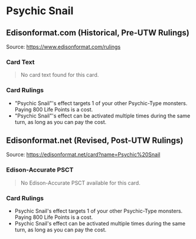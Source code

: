 # Psychic Snail

## Edisonformat.com (Historical, Pre-UTW Rulings)

Source: https://www.edisonformat.com/rulings

### Card Text

> No card text found for this card.

### Card Rulings

*   "Psychic Snail"'s effect targets 1 of your other Psychic-Type monsters. Paying 800 Life Points is a cost.
*   "Psychic Snail"'s effect can be activated multiple times during the same turn, as long as you can pay the cost.

## Edisonformat.net (Revised, Post-UTW Rulings)

Source: https://edisonformat.net/card?name=Psychic%20Snail

### Edison-Accurate PSCT

> No Edison-Accurate PSCT available for this card.

### Card Rulings

*   Psychic Snail's effect targets 1 of your other Psychic-Type monsters. Paying 800 Life Points is a cost.
*   Psychic Snail's effect can be activated multiple times during the same turn, as long as you can pay the cost.
            